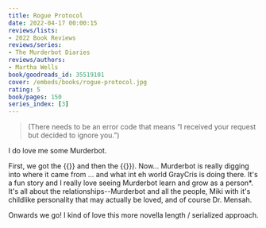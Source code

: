 ```yaml
---
title: Rogue Protocol
date: 2022-04-17 00:00:15
reviews/lists:
- 2022 Book Reviews
reviews/series:
- The Murderbot Diaries
reviews/authors:
- Martha Wells
book/goodreads_id: 35519101
cover: /embeds/books/rogue-protocol.jpg
rating: 5
book/pages: 150
series_index: [3]
---
```

> (There needs to be an error code that means “I received your request but decided to ignore you.”)

I do love me some Murderbot. 

First, we got the {{<crosslink text="origin story" title="All Systems Red">}} and then the {{<crosslink text="one where the mystery deepens" title="Artificial Condition">}}). Now... Murderbot is really digging into where it came from ... and what int eh world GrayCris is doing there. It's a fun story and I really love seeing Murderbot learn and grow as a person*. It's all about the relationships--Murderbot and all the people, Miki with it's childlike personality that may actually be loved, and of course Dr. Mensah. 

Onwards we go! I kind of love this more novella length / serialized approach.